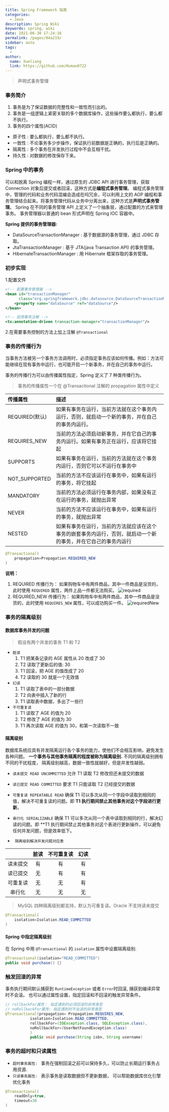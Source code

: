 ```yaml
---
title: Spring Framework 指南
categories:
  - Java
description: Spring Wiki
keywords: spring, wiki
date: 2021-06-30 17:24:16
permalink: /pages/04a219/
sidebar: auto
tags:
  -
author:
  name: Xueliang
  link: https://github.com/Human0722
---
```

> 声明式事务管理

### 事务简介
1. 事务是为了保证数据的完整性和一致性而引出的。
2. 事务是一组逻辑上紧密关联的多个数据库操作，这些操作要么都执行，要么都不执行。
3. 事务的四个属性(ACID)
- 原子性 : 要么都执行，要么都不执行。
- 一致性 : 不论事务多少步操作，保证执行前数据是正确的，执行后是正确的。
- 隔离性 : 多个事务在并发执行过程中不会互相干扰。
- 持久性 : 对数据的修改保存下来。

### Spring 中的事务
可以和脱离 Spring 编程一样，通过原生的 JDBC API 进行事务管理，获取 Connection 对象后提交或者回滚，这种方式是**编程式事务管理**。
编程式事务管理中，管理的代码和业务代码混编会造成在吗冗余，可以利用上文的 AOP 编程和事务管理结合起来。将事务管理代码从业务中分离出来，这种方式是**声明式事务管理**。
Spring 在不同的事务管理 API 上定义了一个抽象层，通过配置的方式来管理事务。 事务管理器以普通的 bean 形式声明在 Spring IOC 容器中。

**Spring 提供的事务管理器:**

- DataSourceTransactionManager : 基于数据源的事务管理，通过 JDBC 存取。
- JtaTransactionManager : 基于 JTA(java Transaction API) 的事务管理。
- HibernateTransactionManager : 用 Hibernate 框架存取的事务管理。


### 初步实现
1.配置文件

```xml
<!-- 配置事务管理器 -->
<bean id="transactionManager"
      class="org.springframework.jdbc.datasource.DataSourceTransactionManager">
	<property name="dataSource" ref="dataSource"/>
</bean>

<!-- 启用事务注解 -->
<tx:annotation-driven transaction-manager="transactionManager"/>
```
2.在需要事务控制的方法上加上注解 `@Transactional`

### 事务的传播行为

当事务方法被另一个事务方法调用时，必须指定事务应该如何传播。例如：方法可能继续在现有事务中运行，也可能开启一个新事务，并在自己的事务中运行。

事务的传播行为可以由传播属性指定，Spring 定义了 7 种类传播行为。

> 事务的传播属性一个在 @Transactional 注解的 propagation 属性中定义

| 传播属性 |  描述 |
| :-----| :---- |
 REQUIRED(默认)| 如果有事务在运行，当前方法就在这个事务内运行，否则，就启动一个新的事务，并在自己的事务内运行。 |
| REQUIRES_NEW |  当前的方法必须启动新事务，并在它自己的事务内运行。如果有事务正在运行，应该将它挂起 |
|SUPPORTS| 如果有事务在运行，当前的方法就在这个事务内运行，否则它可以不运行在事务中|
|NOT_SUPPORTED|当前的方法不应该运行在事务中，如果有运行的事务，将它挂起|
|MANDATORY|当前的方法必须运行在事务内部，如果没有正在运行的事务，就抛出异常|
|NEVER|当前的方法不应该运行在事务中，如果有运行的事务，就抛出异常|
|NESTED|如果有事务在运行，当前的方法就应该在这个事务的嵌套事务内运行，否则，就启动一个新的事务，并在它自己的事务内运行|

```java
@Transactional(
	propagation=Propagation.REQUIRED_NEW
)
```

**说明：**
1. REQUIRED 传播行为： 如果购物车中有两件商品，其中一件商品是没货的，此时使用 `REQUIRED` 属性，两件上品一件都无法购买。
![required](/images/spring/transactional_REQUIRED.png)
2. REQUIRED_NEW 传播行为： 如果购物车中有两件商品，其中一件商品是没货的，此时使用 `REQUIRES_NEW` 属性，可以成功购买一件。
![requiredNew](/images/spring/transactional_REQUIRED_NEW.png)

### 事务的隔离级别

#### 数据库事务并发的问题
> 假设有两个并发的事务 T1 和 T2

- `脏读`
	1. T1 把某条记录的 AGE 属性从 20 改成了 30
	2. T2 读取了更新后的值: 30
	3. T1 回滚，把 AGE 的值改成了 20
	4. T2 读取的 30 就是一个无效值
- `幻读`
	1. T1 读取了表中的一部分数据
	2. T2 向表中插入了新的行
	3. T1 读取表中数据，多出了一些行
- `不可重复读`
	1. T1 读取了 AGE 的值为 20
	2. T2 修改了 AGE 的值为 30
	3. T1 再次读取 AGE 的值为 30，和第一次读取不一致

#### 隔离级别
数据库系统应具有并发隔离运行各个事务的能力，使他们不会相互影响，避免发生各种问题。 **一个事务与其他事务隔离的程度被称为隔离级别.** 不同的隔离级别拥有不同的干扰程度， 隔离级别越高，数据一致性就越好，但是并发性越弱。
- `读未提交 READ UNCOMMITTED`
	允许 T1 读取 T2 修改但还未提交的数据
- `读已提交 READ COMMITTED`
	要求 T1 只能读取 T2 已经提交的数据
- `可重复读 REPEATABLE READ`
	确保 T1 可以多次从同一个字段中读取到相同的值，解决不可重复读的问题。即 **T1 执行期间禁止其他事务对这个字段进行更新**。
- `串行化 SERIALIZABLE`
	确保 T1 可以多次从同一个表中读取到相同的行，解决幻读的问题。即 **T1 执行期间禁止其他事务对这个表进行更新操作，可以避免任何并发问题，但是效率低下。

- ` 隔离级别解决并发问题对应表`

| | 脏读|不可重复读|幻读|
|:----:|:----:|:----:|:----:
|读未提交|有|有|有|
|读已提交|无|有|有|
|可重复读|无|无|有|
|串行化|无|无|无|

> MySQL 四种隔离级别都支持，默认为可重复读。Oracle 不支持读未提交

```java
@Transactional(
	isolation=Isolation.READ_COMMITTED
)
```

#### Spring 中指定隔离级别

在 Spring 中用 `@Transactional` 的 `isolation` 属性中设置隔离级别.

```java
@Transactional(isolation="READ_COMMITTED")
public void purchase() {}
```

### 触发回滚的异常
事务执行期间默认捕获到 `RuntimeException` 或者 `Error`时回滚, 捕获到编译异常时不会滚。 也可以通过属性设置，指定回滚和不回滚的触发异常条件。

```java
// rollbackFor属性： 指定遇到时必须回滚的异常类型
// noRollbackFor属性: 指定遇到时不会滚的异常类型
@Transactional(propagation= Propagation.REQUIRES_NEW,
	       isolation=Isolation.READ_COMMITTED,
	       rollbackFor=(IOException.class, SQLException.class),
	       noRollbackFor=(UserNotFoundException.class)
	       )
	       public void purchase(String isbn, String username)
```
### 事务的超时和只读属性
- `超时事务属性: ` 事务在强制回滚之前可以保持多久，可以防止长期运行事务占用资源.
- `只读事务属性: ` 表示事务是读取数据但不更新数据， 可以帮助数据库优化引擎优化事务

```java
@Transactional(
	readOnly=true,
	timeout=30
)
```
